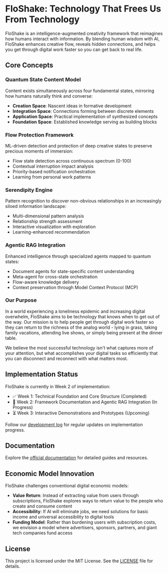# FloShake: Technology That Frees Us From Technology

FloShake is an intelligence-augmented creativity framework that reimagines how humans interact with information. By blending human wisdom with AI, FloShake enhances creative flow, reveals hidden connections, and helps you get through digital work faster so you can get back to real life.

## Core Concepts

### Quantum State Content Model
Content exists simultaneously across four fundamental states, mirroring how humans naturally think and converse:
- **Creation Space**: Nascent ideas in formative development
- **Integration Space**: Connections forming between discrete elements
- **Application Space**: Practical implementation of synthesized concepts
- **Foundation Space**: Established knowledge serving as building blocks

### Flow Protection Framework
ML-driven detection and protection of deep creative states to preserve precious moments of immersion:
- Flow state detection across continuous spectrum (0-100)
- Contextual interruption impact analysis
- Priority-based notification orchestration
- Learning from personal work patterns

### Serendipity Engine
Pattern recognition to discover non-obvious relationships in an increasingly siloed information landscape:
- Multi-dimensional pattern analysis
- Relationship strength assessment
- Interactive visualization with exploration
- Learning-enhanced recommendation

### Agentic RAG Integration
Enhanced intelligence through specialized agents mapped to quantum states:
- Document agents for state-specific content understanding
- Meta-agent for cross-state orchestration
- Flow-aware knowledge delivery
- Context preservation through Model Context Protocol (MCP)

### Our Purpose

In a world experiencing a loneliness epidemic and increasing digital overwhelm, FloShake aims to be technology that knows when to get out of the way. Our mission is to help people get through digital work faster so they can return to the richness of the analog world - lying in grass, taking family vacations, attending live shows, or simply being present at the dinner table.

We believe the most successful technology isn't what captures more of your attention, but what accomplishes your digital tasks so efficiently that you can disconnect and reconnect with what matters most.

## Implementation Status

FloShake is currently in Week 2 of implementation:
- ✅ Week 1: Technical Foundation and Core Structure (Completed)
- 🔄 Week 2: Framework Documentation and Agentic RAG Integration (In Progress)
- ⏳ Week 3: Interactive Demonstrations and Prototypes (Upcoming)

Follow our [development log](/blog/) for regular updates on implementation progress.

## Documentation

Explore the [official documentation](https://floshake.io/docs/) for detailed guides and resources.

## Economic Model Innovation

FloShake challenges conventional digital economic models:

- **Value Return**: Instead of extracting value from users through subscriptions, FloShake explores ways to return value to the people who create and consume content
- **Accessibility**: If AI will eliminate jobs, we need solutions for basic income and universal accessibility to digital tools
- **Funding Model**: Rather than burdening users with subscription costs, we envision a model where advertisers, sponsors, partners, and giant tech companies fund access

## License

This project is licensed under the MIT License. See the [LICENSE](LICENSE) file for details.